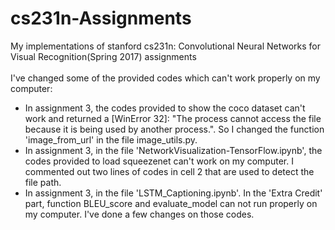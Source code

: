 # cs231n-Assignments
My implementations of stanford cs231n: Convolutional Neural Networks for Visual Recognition(Spring 2017) assignments<br><br>
I've changed some of the provided codes which can't work properly on my computer:<br>
* In assignment 3, the codes provided to show the coco dataset can't work and returned a [WinError 32]: "The process cannot access the file because it is being used by another process.". So I changed the function 'image_from_url' in the file image_utils.py.
* In assignment 3, in the file 'NetworkVisualization-TensorFlow.ipynb', the codes provided to load squeezenet can't work on my computer. I commented out two lines of codes in cell 2 that are used to detect the file path.
* In assignment 3, in the file 'LSTM_Captioning.ipynb'. In the 'Extra Credit' part, function BLEU_score and evaluate_model can not run properly on my computer. I've done a few changes on those codes.
